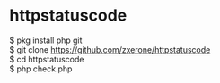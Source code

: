 # httpstatuscode
$ pkg install php git<br>
$ git clone https://github.com/zxerone/httpstatuscode<br>
$ cd httpstatuscode<br>
$ php check.php
